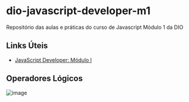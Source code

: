 # dio-javascript-developer-m1
Repositório das aulas e práticas do curso de Javascript Módulo 1 da DIO

## Links Úteis
- [JavaScript Developer: Módulo I](https://github.com/digitalinnovationone/javascript-developer-m1)


## Operadores Lógicos
![image](https://user-images.githubusercontent.com/43113952/200003431-5960ae54-c1b3-4723-8cfa-d5c5c49481d5.png)

